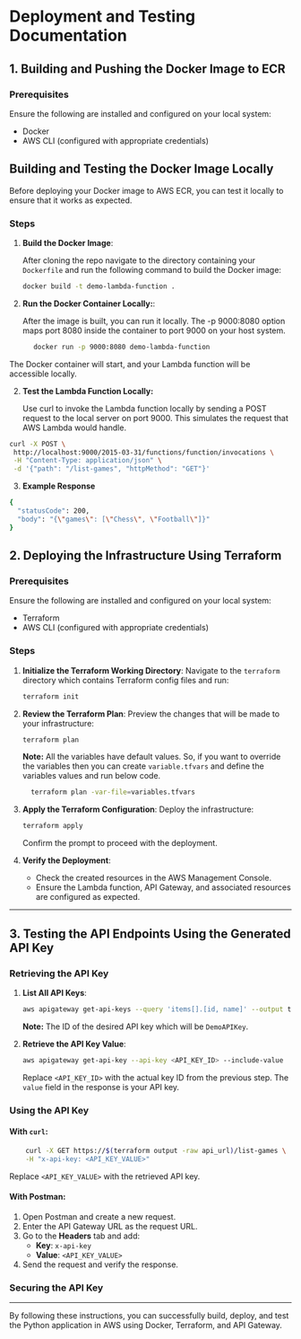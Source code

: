 # Deployment and Testing Documentation

## **1. Building and Pushing the Docker Image to ECR**

### **Prerequisites**

Ensure the following are installed and configured on your local system:

- Docker
- AWS CLI (configured with appropriate credentials)

## Building and Testing the Docker Image Locally

Before deploying your Docker image to AWS ECR, you can test it locally to ensure that it works as expected.

### **Steps**

1. **Build the Docker Image**:

   After cloning the repo navigate to the directory containing your `Dockerfile` and run the following command to build the Docker image:

   ```bash
   docker build -t demo-lambda-function .
   ```

2. **Run the Docker Container Locally:**:

   After the image is built, you can run it locally. The -p 9000:8080 option maps port 8080 inside the container to port 9000 on your host system.

```bash
      docker run -p 9000:8080 demo-lambda-function
```

The Docker container will start, and your Lambda function will be accessible locally.

2. **Test the Lambda Function Locally:**

   Use curl to invoke the Lambda function locally by sending a POST request to the local server on port 9000. This simulates the request that AWS Lambda would handle.

```bash
curl -X POST \
 http://localhost:9000/2015-03-31/functions/function/invocations \
 -H "Content-Type: application/json" \
 -d '{"path": "/list-games", "httpMethod": "GET"}'
```

3. **Example Response**

```bash
{
  "statusCode": 200,
  "body": "{\"games\": [\"Chess\", \"Football\"]}"
}
```

## **2. Deploying the Infrastructure Using Terraform**

### **Prerequisites**

Ensure the following are installed and configured on your local system:

- Terraform
- AWS CLI (configured with appropriate credentials)

### **Steps**

1. **Initialize the Terraform Working Directory**:
   Navigate to the `terraform` directory which contains Terraform config files and run:

   ```bash
   terraform init
   ```

2. **Review the Terraform Plan**:
   Preview the changes that will be made to your infrastructure:

   ```bash
   terraform plan
   ```

   **Note:** All the variables have default values. So, if you want to override the variables then you can create `variable.tfvars` and define the variables values and run below code.

   ```bash
     terraform plan -var-file=variables.tfvars
   ```

3. **Apply the Terraform Configuration**:
   Deploy the infrastructure:

   ```bash
   terraform apply
   ```

   Confirm the prompt to proceed with the deployment.

4. **Verify the Deployment**:
   - Check the created resources in the AWS Management Console.
   - Ensure the Lambda function, API Gateway, and associated resources are configured as expected.

---

## **3. Testing the API Endpoints Using the Generated API Key**

### **Retrieving the API Key**

1. **List All API Keys**:

   ```bash
   aws apigateway get-api-keys --query 'items[].[id, name]' --output table
   ```

   **Note:** The ID of the desired API key which will be `DemoAPIKey`.

2. **Retrieve the API Key Value**:
   ```bash
   aws apigateway get-api-key --api-key <API_KEY_ID> --include-value
   ```
   Replace `<API_KEY_ID>` with the actual key ID from the previous step. The `value` field in the response is your API key.

### **Using the API Key**

#### **With `curl`**:

```bash
    curl -X GET https://$(terraform output -raw api_url)/list-games \
    -H "x-api-key: <API_KEY_VALUE>"
```

Replace `<API_KEY_VALUE>` with the retrieved API key.

#### **With Postman**:

1. Open Postman and create a new request.
2. Enter the API Gateway URL as the request URL.
3. Go to the **Headers** tab and add:
   - **Key**: `x-api-key`
   - **Value**: `<API_KEY_VALUE>`
4. Send the request and verify the response.

### **Securing the API Key**

---

By following these instructions, you can successfully build, deploy, and test the Python application in AWS using Docker, Terraform, and API Gateway.
